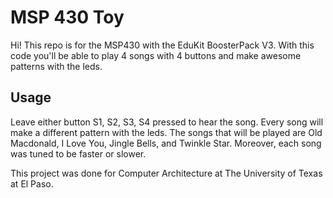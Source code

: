 # MSP 430 Toy

Hi! This repo is for the MSP430 with the EduKit BoosterPack V3. With this code you'll be able to play 4 songs with 4 buttons and make awesome patterns with the leds.


## Usage

Leave either button S1, S2, S3, S4 pressed to hear the song. Every song will make a different pattern with the leds. The songs that will be played are Old Macdonald, I Love You, Jingle Bells, and Twinkle Star. Moreover, each song was tuned to be faster or slower.

This project was done for Computer Architecture at The University of Texas at El Paso.

